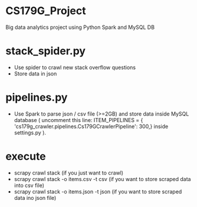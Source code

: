 # CS179G_Project
Big data analytics project using Python Spark and MySQL DB

# stack_spider.py 
- Use spider to crawl new stack overflow questions  
- Store data in json 

# pipelines.py 
- Use Spark to parse json / csv file (>=2GB) and store data inside MySQL database ( uncomment this line: ITEM_PIPELINES = {
    'cs179g_crawler.pipelines.Cs179GCrawlerPipeline': 300,} inside settings.py ).

# execute 
- scrapy crawl stack (if you just want to crawl)
- scrapy crawl stack -o items.csv -t csv (if you want to store scraped data into csv file)
- scrapy crawl stack -o items.json -t json (if you want to store scraped data ino json file) 
